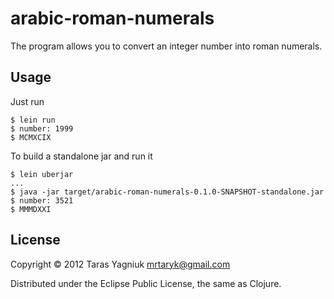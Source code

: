 # arabic-roman-numerals

The program allows you to convert an integer number into roman numerals.

## Usage

Just run

    $ lein run
    $ number: 1999 
    $ MCMXCIX

To build a standalone jar and run it

    $ lein uberjar
    ...
    $ java -jar target/arabic-roman-numerals-0.1.0-SNAPSHOT-standalone.jar
    $ number: 3521
    $ MMMDXXI

## License

Copyright © 2012 Taras Yagniuk <mrtaryk@gmail.com>

Distributed under the Eclipse Public License, the same as Clojure.
